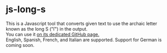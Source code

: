 # js-long-s
This is a Javascript tool that converts given text to use the archaic letter known as the long S ("ſ") in the output.
<br>
You can use it [on its dedicated GitHub page.](https://travisgk.github.io/js-long-s/)
<br>
English, Spanish, French, and Italian are supported. Support for German is coming soon.
